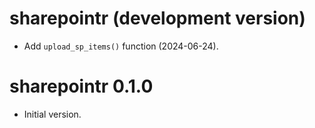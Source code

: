 # sharepointr (development version)

* Add `upload_sp_items()` function (2024-06-24).

# sharepointr 0.1.0

* Initial version.
